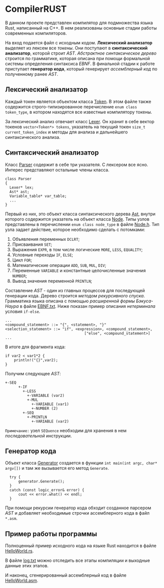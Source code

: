 # CompilerRUST
В данном проекте представлен компилятор для подмножества языка Rust, написанный на C++.
В нем реализованы основные стадии работы современных компиляторов. 

На вход подается файл с исходным кодом. **Лексический анализатор** выделяет из лексем все *токены*. 
Они поступают в **синтаксический анализатор**, которой строит *AST*. *Абстрактное синтаксическое дерево* строится по грамматике, которая описана при помощи формальной 
системы определения синтаксиса *EBNF*. В финальной стадии к работе приступает **генератор кода**, который генерирует *ассемблерный код* по полученному ранее *AST*.

## Лексический анализатор
Каждый токен является объектом класса [Token](https://github.com/fedyarov/CompilerRUST/blob/master/Token.h "Token.h"). В этом файле также содержится 
строго-типизированное перечисление `enum class token_type`, в котором находятся все известные компилятору токены.

За лексический анализ отвечает класс [Lexer](https://github.com/fedyarov/CompilerRUST/blob/master/Lexer.h "Lexer.h"). Он хранит в себе вектор 
токенов `vector<Token*> tokens`, указатель на текущий токен `size_t current_token_index` и методы для анализа и дальнейшего синтаксического анализа. 

## Синтаксический анализатор
Класс [Parser](https://github.com/fedyarov/CompilerRUST/blob/master/Parser.h "Parser.h") содержит в себе три указателя. С лексером все ясно. Интерес представляют
остальные члены класса. 

    class Parser
    {
      Lexer* lex;
      Ast* ast;
      Variable_table* var_table;
      ...
    }

Первый из них, это объект класса синтаксического дерева [Ast](https://github.com/fedyarov/CompilerRUST/blob/master/Ast.h "Ast.h"), внутри которого содержится указатель на объект
класса [Node](https://github.com/fedyarov/CompilerRUST/blob/master/Node.h "Node.h"). Типы узлов представлены в перечислении `enum class node_type` в файле 
[Node.h](https://github.com/fedyarov/CompilerRUST/blob/master/Node.h "Node.h"). Тип узла задает действие, которое необходимо сделать с потомками:
1) Объявления переменных `DCLRT`;
2) Присваивания `SET`;
3) Выражения `EXPR`, в том числе логические `MORE`, `LESS`, `EQUALITY`;
4) Условные переходы `IF`, `ELSE`;
5) Цикл `FOR`;
6) Математические операции `ADD`, `SUB`, `MUL`, `DIV`;
7) Переменные `VARIABLE` и константные целочисленные значения `NUMBER`;
8) Вывод значения переменной `PRINTLN`;

Составление *AST* - один из главных процессов для последующей генерации кода. Дерево строится *методом рекурсивного спуска*. Грамматика языка описана с
помощью *расширенной формы Бэкуса-Наура* в файле [EBNF.txt](https://github.com/fedyarov/CompilerRUST/blob/master/EBNF/EBNF.txt "EBNF.txt"). Ниже показан пример описания 
*нетерминала* условия `if-else`.

    ...
    <compound_statement> ::= "{", <statement>, "}"
    <selection_statement> ::= "if", <expression>, <compound_statement>,
						                ["else", <compound_statement>]
    ...

В итоге для фрагмента кода: 

	if var2 < var1*2 {
		println!("{}",var2);
	}

Получим следующее *AST*:

	+-SEQ
          +-IF
            +-LESS
              +-VARIABLE (var2)
              +-MUL
                +-VARIABLE (var1)
                +-NUMBER (2)
            +-SEQ
              +-PRINTLN
                +-VARIABLE (var2)

`Примечание:` узел `SEQuence` необходим для хранения в нем *последовательной* инструкции. 

## Генератор кода
Объект класса [Generator](https://github.com/fedyarov/CompilerRUST/blob/master/Generator.h "Generator.h") создается в функции `int main(int argc, char* argv[])` и там же 
вызывается его метод `Generate`.

      try {
		  generator.Generate();
	  }
	  catch (const logic_error& error) {
		  cout << error.what() << endl;
	  }

При помощи рекурсии генератор кода обходит созданное парсером *AST* и добавляет необходимые строчки ассемблерного кода в файл `*.asm`.

## Пример работы программы
Полноценный пример исходного кода на языке Rust находится в файле [HelloWorld.rs](https://github.com/fedyarov/CompilerRUST/blob/master/Tests/HelloWorld.rs "Исходный код").

В файле [log.txt](https://github.com/fedyarov/CompilerRUST/blob/master/Log/log.txt "log.txt") можно отследить все этапы компиляции и выходные данные этих этапов.

И наконец, сгенерированный ассемблерный код в файле [HelloWorld.asm](https://github.com/fedyarov/CompilerRUST/blob/master/Tests/HelloWorld.asm "Ассемблерный код").
